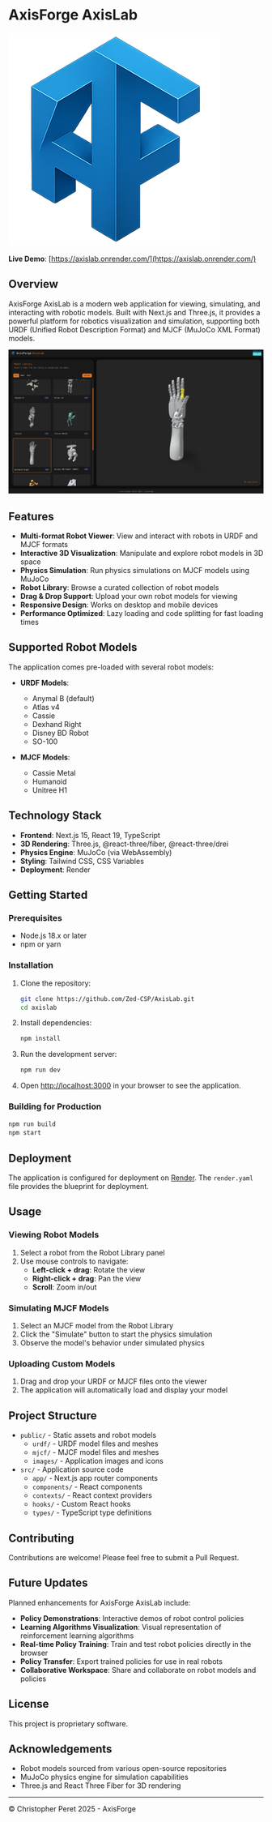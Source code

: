 # AxisForge AxisLab

![AxisForge AxisLab](public/images/axisforge-logo.png)

**Live Demo**: [https://axislab.onrender.com/](https://axislab.onrender.com/)

## Overview

AxisForge AxisLab is a modern web application for viewing, simulating, and interacting with robotic models. Built with Next.js and Three.js, it provides a powerful platform for robotics visualization and simulation, supporting both URDF (Unified Robot Description Format) and MJCF (MuJoCo XML Format) models.

![AxisLab Screenshot](/public/images/Screenshot.png)

## Features

- **Multi-format Robot Viewer**: View and interact with robots in URDF and MJCF formats
- **Interactive 3D Visualization**: Manipulate and explore robot models in 3D space
- **Physics Simulation**: Run physics simulations on MJCF models using MuJoCo
- **Robot Library**: Browse a curated collection of robot models
- **Drag & Drop Support**: Upload your own robot models for viewing
- **Responsive Design**: Works on desktop and mobile devices
- **Performance Optimized**: Lazy loading and code splitting for fast loading times

## Supported Robot Models

The application comes pre-loaded with several robot models:

- **URDF Models**:
  - Anymal B (default)
  - Atlas v4
  - Cassie
  - Dexhand Right
  - Disney BD Robot
  - SO-100

- **MJCF Models**:
  - Cassie Metal
  - Humanoid
  - Unitree H1

## Technology Stack

- **Frontend**: Next.js 15, React 19, TypeScript
- **3D Rendering**: Three.js, @react-three/fiber, @react-three/drei
- **Physics Engine**: MuJoCo (via WebAssembly)
- **Styling**: Tailwind CSS, CSS Variables
- **Deployment**: Render

## Getting Started

### Prerequisites

- Node.js 18.x or later
- npm or yarn

### Installation

1. Clone the repository:
   ```bash
   git clone https://github.com/Zed-CSP/AxisLab.git
   cd axislab
   ```

2. Install dependencies:
   ```bash
   npm install
   ```

3. Run the development server:
   ```bash
   npm run dev
   ```

4. Open [http://localhost:3000](http://localhost:3000) in your browser to see the application.

### Building for Production

```bash
npm run build
npm start
```

## Deployment

The application is configured for deployment on [Render](https://render.com). The `render.yaml` file provides the blueprint for deployment.

## Usage

### Viewing Robot Models

1. Select a robot from the Robot Library panel
2. Use mouse controls to navigate:
   - **Left-click + drag**: Rotate the view
   - **Right-click + drag**: Pan the view
   - **Scroll**: Zoom in/out

### Simulating MJCF Models

1. Select an MJCF model from the Robot Library
2. Click the "Simulate" button to start the physics simulation
3. Observe the model's behavior under simulated physics

### Uploading Custom Models

1. Drag and drop your URDF or MJCF files onto the viewer
2. The application will automatically load and display your model

## Project Structure

- `public/` - Static assets and robot models
  - `urdf/` - URDF model files and meshes
  - `mjcf/` - MJCF model files and meshes
  - `images/` - Application images and icons
- `src/` - Application source code
  - `app/` - Next.js app router components
  - `components/` - React components
  - `contexts/` - React context providers
  - `hooks/` - Custom React hooks
  - `types/` - TypeScript type definitions

## Contributing

Contributions are welcome! Please feel free to submit a Pull Request.

## Future Updates

Planned enhancements for AxisForge AxisLab include:

- **Policy Demonstrations**: Interactive demos of robot control policies
- **Learning Algorithms Visualization**: Visual representation of reinforcement learning algorithms
- **Real-time Policy Training**: Train and test robot policies directly in the browser
- **Policy Transfer**: Export trained policies for use in real robots
- **Collaborative Workspace**: Share and collaborate on robot models and policies

## License

This project is proprietary software.

## Acknowledgements

- Robot models sourced from various open-source repositories
- MuJoCo physics engine for simulation capabilities
- Three.js and React Three Fiber for 3D rendering

---

© Christopher Peret 2025 - AxisForge